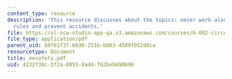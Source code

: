 ```yaml
---
content_type: resource
description: 'This resource discusses about the topics: never work alone, voltage
  rules and prevent accidents.'
file: https://ol-ocw-studio-app-qa.s3.amazonaws.com/courses/6-002-circuits-and-electronics-spring-2007/4232f38c3f2a88558a44f62beb490698_eesafety.pdf
file_type: application/pdf
parent_uid: b8f61f37-6630-251b-b063-4589f052d6ca
resourcetype: Document
title: eesafety.pdf
uid: 4232f38c-3f2a-8855-8a44-f62beb490698
---
```

